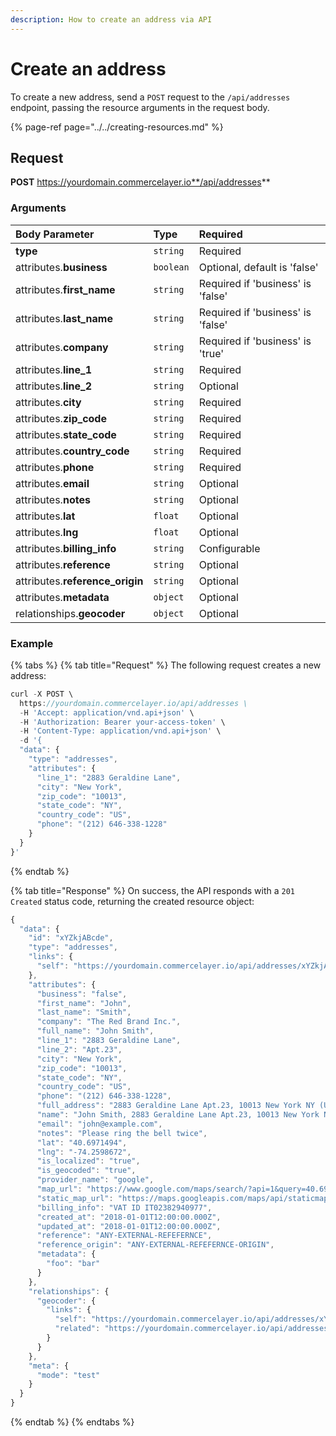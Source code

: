 ```yaml
---
description: How to create an address via API
---
```


# Create an address

To create a new address, send a `POST` request to the `/api/addresses` endpoint, passing the resource arguments in the request body.

{% page-ref page="../../creating-resources.md" %}

## Request

**POST** https://yourdomain.commercelayer.io**/api/addresses**

### Arguments

| Body Parameter | Type | Required |
| :--- | :--- | :--- |
| **type** | `string` | Required |
| attributes.**business** | `boolean` | Optional, default is 'false' |
| attributes.**first_name** | `string` | Required if 'business' is 'false' |
| attributes.**last_name** | `string` | Required if 'business' is 'false' |
| attributes.**company** | `string` | Required if 'business' is 'true' |
| attributes.**line_1** | `string` | Required |
| attributes.**line_2** | `string` | Optional |
| attributes.**city** | `string` | Required |
| attributes.**zip_code** | `string` | Required |
| attributes.**state_code** | `string` | Required |
| attributes.**country_code** | `string` | Required |
| attributes.**phone** | `string` | Required |
| attributes.**email** | `string` | Optional |
| attributes.**notes** | `string` | Optional |
| attributes.**lat** | `float` | Optional |
| attributes.**lng** | `float` | Optional |
| attributes.**billing_info** | `string` | Configurable |
| attributes.**reference** | `string` | Optional |
| attributes.**reference_origin** | `string` | Optional |
| attributes.**metadata** | `object` | Optional |
| relationships.**geocoder** | `object` | Optional |

### Example

{% tabs %}
{% tab title="Request" %}
The following request creates a new address:

```javascript
curl -X POST \
  https://yourdomain.commercelayer.io/api/addresses \
  -H 'Accept: application/vnd.api+json' \
  -H 'Authorization: Bearer your-access-token' \
  -H 'Content-Type: application/vnd.api+json' \
  -d '{
  "data": {
    "type": "addresses",
    "attributes": {
      "line_1": "2883 Geraldine Lane",
      "city": "New York",
      "zip_code": "10013",
      "state_code": "NY",
      "country_code": "US",
      "phone": "(212) 646-338-1228"
    }
  }
}'
```
{% endtab %}

{% tab title="Response" %}
On success, the API responds with a `201 Created` status code, returning the created resource object:

```javascript
{
  "data": {
    "id": "xYZkjABcde",
    "type": "addresses",
    "links": {
      "self": "https://yourdomain.commercelayer.io/api/addresses/xYZkjABcde"
    },
    "attributes": {
      "business": "false",
      "first_name": "John",
      "last_name": "Smith",
      "company": "The Red Brand Inc.",
      "full_name": "John Smith",
      "line_1": "2883 Geraldine Lane",
      "line_2": "Apt.23",
      "city": "New York",
      "zip_code": "10013",
      "state_code": "NY",
      "country_code": "US",
      "phone": "(212) 646-338-1228",
      "full_address": "2883 Geraldine Lane Apt.23, 10013 New York NY (US) (212) 646-338-1228",
      "name": "John Smith, 2883 Geraldine Lane Apt.23, 10013 New York NY (US) (212) 646-338-1228",
      "email": "john@example.com",
      "notes": "Please ring the bell twice",
      "lat": "40.6971494",
      "lng": "-74.2598672",
      "is_localized": "true",
      "is_geocoded": "true",
      "provider_name": "google",
      "map_url": "https://www.google.com/maps/search/?api=1&query=40.6971494,-74.2598672",
      "static_map_url": "https://maps.googleapis.com/maps/api/staticmap?center=40.6971494,-74.2598672&size=640x320&zoom=15",
      "billing_info": "VAT ID IT02382940977",
      "created_at": "2018-01-01T12:00:00.000Z",
      "updated_at": "2018-01-01T12:00:00.000Z",
      "reference": "ANY-EXTERNAL-REFEFERNCE",
      "reference_origin": "ANY-EXTERNAL-REFEFERNCE-ORIGIN",
      "metadata": {
        "foo": "bar"
      }
    },
    "relationships": {
      "geocoder": {
        "links": {
          "self": "https://yourdomain.commercelayer.io/api/addresses/xYZkjABcde/relationships/geocoder",
          "related": "https://yourdomain.commercelayer.io/api/addresses/xYZkjABcde/geocoder"
        }
      }
    },
    "meta": {
      "mode": "test"
    }
  }
}
```
{% endtab %}
{% endtabs %}

